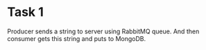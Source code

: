 # Task 1
Producer sends a  string to server using RabbitMQ queue. And then consumer gets this string and puts to MongoDB.
